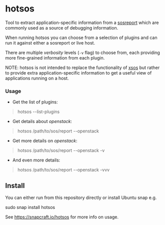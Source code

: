 # hotsos

Tool to extract application-specific information from a [sosreport](https://github.com/sosreport/sos) which are commonly used as a source of debugging information.

When running hotsos you can choose from a selection of plugins and can run it against either a sosreport or live host.

There are multiple *verbosity* levels (`-v` flag) to choose from, each providing more fine-grained information from each plugin.

NOTE: hotsos is not intended to replace the functionality of [xsos](https://github.com/ryran/xsos) but rather to provide extra application-specific information to get a useful view of applications running on a host.

### Usage

- Get the list of plugins:
> hotsos --list-plugins

- Get details about *openstack*:
> hotsos /path/to/sos/report --openstack

- Get more details on *openstack*:
> hotsos /path/to/sos/report --openstack -v

- And even more details:
> hotsos /path/to/sos/report --openstack -vvv

## Install

You can either run from this repository directly or install Ubuntu snap e.g.

sudo snap install hotsos

See https://snapcraft.io/hotsos for more info on usage.
